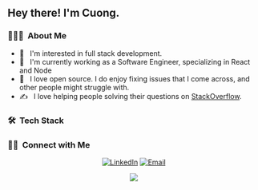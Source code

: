 <h2> Hey there! I'm Cuong.</h2>

<h3> 👨🏻‍💻 &nbsp;About Me </h3>

- 🧐 &nbsp; I'm interested in full stack development.
- 💼 &nbsp; I'm currently working as a Software Engineer, specializing in React and Node
- 🌱 &nbsp; I love open source. I do enjoy fixing issues that I come across, and other people might struggle with.
- ✍️ &nbsp; I love helping people solving their questions on [StackOverflow](https://stackoverflow.com/users/7811940/cuong-vu).

<h3> 🛠 &nbsp;Tech Stack</h3>
<h3> 🤝🏻 &nbsp;Connect with Me </h3>
<p align="center">
<a href="https://www.linkedin.com/in/vuhuucuong"><img alt="LinkedIn" src=https://img.shields.io/badge/LinkedIn-0077B5?style=for-the-badge&logo=linkedin&logoColor=white"></a>
<a href="mailto:vuhuucuong1310@gmail.com"><img alt="Email" src="https://img.shields.io/badge/Gmail-D14836?style=for-the-badge&logo=gmail&logoColor=white"></a>
</p>
<p align="center">
<a href="https://github.com/vuhuucuong">
  <img align="center" src="https://github-readme-stats.vercel.app/api?username=vuhuucuong" />
</a>
</p>
